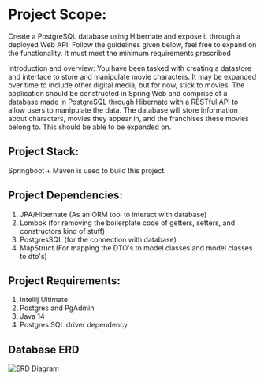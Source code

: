 # Project Scope:

Create a PostgreSQL database using Hibernate and expose it through a deployed Web API. Follow the guidelines given
below, feel free to expand on the functionality. It must meet the minimum requirements prescribed

Introduction and overview:
You have been tasked with creating a datastore and interface to store and manipulate movie characters. It may be
expanded over time to include other digital media, but for now, stick to movies.
The application should be constructed in Spring Web and comprise of a database made in PostgreSQL through Hibernate
with a RESTful API to allow users to manipulate the data. The database will store information about characters, movies
they appear in, and the franchises these movies belong to. This should be able to be expanded on.


## Project Stack: 

Springboot + Maven is used to build this project.

## Project Dependencies:

1. JPA/Hibernate (As an ORM tool to interact with database)
2. Lombok (for removing the boilerplate code of getters, setters, and constructors kind of stuff)
3. PostgresSQL (for the connection with database)
4. MapStruct (For mapping the DTO's to model classes and model classes to dto's)

## Project Requirements:

1. Intellij Ultimate 
2. Postgres and PgAdmin 
3. Java 14 
4. Postgres SQL driver dependency

## Database ERD

![ERD Diagram](https://user-images.githubusercontent.com/46632994/216759810-e4f005a1-5d6e-4145-9e16-61f5e46555f1.png)


